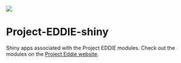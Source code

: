 ![](module1/www/eddie_banner_2018.v5.jpg)<!-- -->
# Project-EDDIE-shiny
Shiny apps associated with the Project EDDIE modules. Check out the modules on the [Project Eddie website](https://serc.carleton.edu/eddie/macrosystems/index.html).
